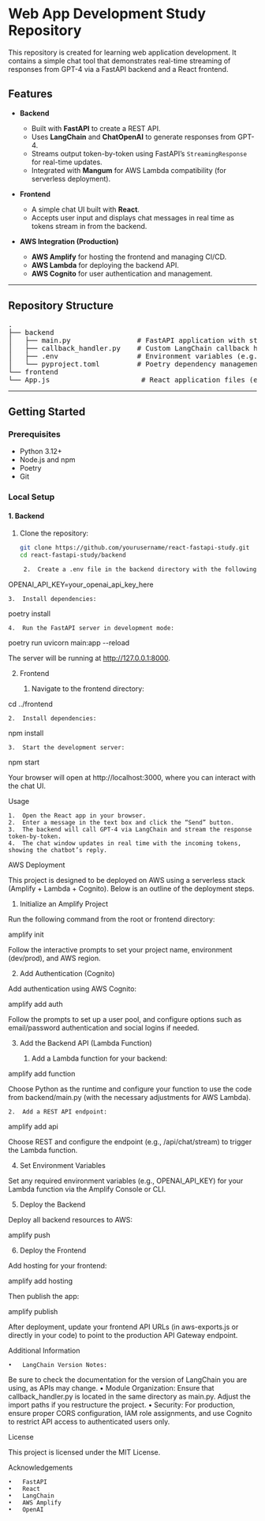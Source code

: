 # Web App Development Study Repository

This repository is created for learning web application development. It contains a simple chat tool that demonstrates real-time streaming of responses from GPT-4 via a FastAPI backend and a React frontend.

## Features

- **Backend**
  - Built with **FastAPI** to create a REST API.
  - Uses **LangChain** and **ChatOpenAI** to generate responses from GPT-4.
  - Streams output token-by-token using FastAPI’s `StreamingResponse` for real-time updates.
  - Integrated with **Mangum** for AWS Lambda compatibility (for serverless deployment).

- **Frontend**
  - A simple chat UI built with **React**.
  - Accepts user input and displays chat messages in real time as tokens stream in from the backend.

- **AWS Integration (Production)**
  - **AWS Amplify** for hosting the frontend and managing CI/CD.
  - **AWS Lambda** for deploying the backend API.
  - **AWS Cognito** for user authentication and management.

---

## Repository Structure
<pre>
.
├── backend
│   ├── main.py                # FastAPI application with streaming chat API endpoint
│   ├── callback_handler.py    # Custom LangChain callback handler (queues tokens for streaming)
│   ├── .env                   # Environment variables (e.g., OPENAI_API_KEY)
│   └── pyproject.toml         # Poetry dependency management file
└── frontend
└── App.js                      # React application files (e.g., src/App.js)
</pre>
---

## Getting Started

### Prerequisites

- Python 3.12+
- Node.js and npm
- Poetry
- Git

### Local Setup

#### 1. Backend

1. Clone the repository:
   ```bash
   git clone https://github.com/yourusername/react-fastapi-study.git
   cd react-fastapi-study/backend

	2.	Create a .env file in the backend directory with the following content:

OPENAI_API_KEY=your_openai_api_key_here


	3.	Install dependencies:

poetry install


	4.	Run the FastAPI server in development mode:

poetry run uvicorn main:app --reload

The server will be running at http://127.0.0.1:8000.

2. Frontend

	1.	Navigate to the frontend directory:

cd ../frontend


	2.	Install dependencies:

npm install


	3.	Start the development server:

npm start

Your browser will open at http://localhost:3000, where you can interact with the chat UI.

Usage

	1.	Open the React app in your browser.
	2.	Enter a message in the text box and click the “Send” button.
	3.	The backend will call GPT-4 via LangChain and stream the response token-by-token.
	4.	The chat window updates in real time with the incoming tokens, showing the chatbot’s reply.

AWS Deployment

This project is designed to be deployed on AWS using a serverless stack (Amplify + Lambda + Cognito). Below is an outline of the deployment steps.

1. Initialize an Amplify Project

Run the following command from the root or frontend directory:

amplify init

Follow the interactive prompts to set your project name, environment (dev/prod), and AWS region.

2. Add Authentication (Cognito)

Add authentication using AWS Cognito:

amplify add auth

Follow the prompts to set up a user pool, and configure options such as email/password authentication and social logins if needed.

3. Add the Backend API (Lambda Function)

	1.	Add a Lambda function for your backend:

amplify add function

Choose Python as the runtime and configure your function to use the code from backend/main.py (with the necessary adjustments for AWS Lambda).

	2.	Add a REST API endpoint:

amplify add api

Choose REST and configure the endpoint (e.g., /api/chat/stream) to trigger the Lambda function.

4. Set Environment Variables

Set any required environment variables (e.g., OPENAI_API_KEY) for your Lambda function via the Amplify Console or CLI.

5. Deploy the Backend

Deploy all backend resources to AWS:

amplify push

6. Deploy the Frontend

Add hosting for your frontend:

amplify add hosting

Then publish the app:

amplify publish

After deployment, update your frontend API URLs (in aws-exports.js or directly in your code) to point to the production API Gateway endpoint.

Additional Information

	•	LangChain Version Notes:
Be sure to check the documentation for the version of LangChain you are using, as APIs may change.
	•	Module Organization:
Ensure that callback_handler.py is located in the same directory as main.py. Adjust the import paths if you restructure the project.
	•	Security:
For production, ensure proper CORS configuration, IAM role assignments, and use Cognito to restrict API access to authenticated users only.

License

This project is licensed under the MIT License.

Acknowledgements

	•	FastAPI
	•	React
	•	LangChain
	•	AWS Amplify
	•	OpenAI

